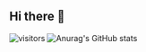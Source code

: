 ## Hi there 👋
![visitors](https://visitor-badge.glitch.me/badge?page_id=Bohemiana&left_color=green&right_color=red)
![Anurag's GitHub stats](https://github-readme-stats.vercel.app/api?username=anuraghazra)
<!--
**Bohemiana/Bohemiana** is a ✨ _special_ ✨ repository because its `README.md` (this file) appears on your GitHub profile.

Here are some ideas to get you started:

- 🔭 I’m currently working on ...
- 🌱 I’m currently learning ...
- 👯 I’m looking to collaborate on ...
- 🤔 I’m looking for help with ...
- 💬 Ask me about ...
- 📫 How to reach me: ...
- 😄 Pronouns: ...
- ⚡ Fun fact: ...
-->
